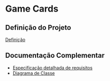 # Game Cards

## Definição do Projeto
[Definição](https://docs.google.com/document/d/1fbF8hiXnbQNyzfixUgvZZynbaA60AYlicwTAdh76MLg/edit?usp=drive_link)

## Documentação Complementar
- [Especificação detalhada de requisitos](https://docs.google.com/document/d/16mXd2Di2zY7-NYZpJFV2LbLMPuamaMSo/edit?usp=drive_link&ouid=109911963576870334860&rtpof=true&sd=true)
- [Diagrama de Classe](https://docs.google.com/document/d/1KeYIDdTJBiPeXFz8_PVGcg79Nl1QBN0M/edit?usp=drive_link&ouid=109911963576870334860&rtpof=true&sd=true)
